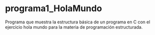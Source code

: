 # programa1_HolaMundo
Programa que muestra la estructura básica de un programa en C con el ejercicio hola mundo para la materia de programación estructurada.
